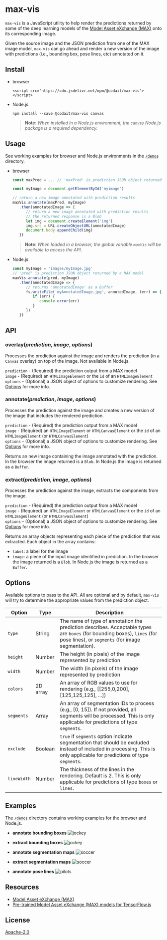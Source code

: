 # max-vis

`max-vis` is a JavaScript utility to help render the predictions returned by some of the deep learning models of the [Model Asset eXchange (MAX)](https://ibm.biz/max-models) onto its corresponding image.

Given the source image and the JSON prediction from one of the MAX image model, `max-vis` can go ahead and render a new version of the image with predictions (i.e., bounding box, pose lines, etc) annotated on it.

## Install

- browser

   ```
   <script src="https://cdn.jsdelivr.net/npm/@codait/max-vis"></script>
   ```

- Node.js

   ```
   npm install --save @codait/max-vis canvas
   ```
   > **Note**: _When installed in a Node.js environment, the `canvas` Node.js package is a required dependency._

## Usage

See working examples for browser and Node.js environments in the [`/demos`](https://github.com/CODAIT/max-vis/tree/master/demos) directory.

- browser

   ```javascript
   const maxPred = ... // 'maxPred' is prediction JSON object returned by a MAX model

   const myImage = document.getElementById('myimage')

   // return a new image annotated with prediction results
   maxVis.annotate(maxPred, myImage)
      .then(annotatedImage => {
         // return a new image annotated with prediction results
         // the returned response is a Blob
         let img = document.createElement('img')
         img.src = URL.createObjectURL(annotatedImage)
         document.body.appendChild(img)
      })
   ```

   > **Note**: _When loaded in a browser, the global variable `maxVis` will be available to access the API._

- Node.js

   ```javascript
   const myImage = 'images/myImage.jpg'
   // 'pred' is prediction JSON object returned by a MAX model
   maxVis.annotate(pred, myImage)
      .then(annotatedImage => {
         // returns 'annotatedImage' as a Buffer
         fs.writeFile('myAnnotatedImage.jpg', annotedImage, (err) => {
            if (err) {
               console.error(err)
            }
         })
      })
   ```
   
## API

### overlay(_prediction_, _image_, _options_)  

Processes the prediction against the image and renders the prediction (in a `Canvas` overlay) on top of the image. Not available in Node.js.

`prediction` - (Required) the prediction output from a MAX model  
`image` - (Required) an `HTMLImageElement` or the `id` of an `HTMLImageElement`  
`options` - (Optional) a JSON object of options to customize rendering. See [Options](#Options) for more info.  

### annotate(_prediction_, _image_, _options_)  

Processes the prediction against the image and creates a new version of the image that includes the rendered prediction.

`prediction` - (Required) the prediction output from a MAX model  
`image` - (Required) an `HTMLImageElement` or `HTMLCanvasElement` or the `id` of an `HTMLImageElement` (or `HTMLCanvasElement`)  
`options` - (Optional) a JSON object of options to customize rendering. See [Options](#Options) for more info.  

Returns an new image containing the image annotated with the prediction. In the browser the image returned is a `Blob`. In Node.js the image is returned as a `Buffer`.

### extract(_prediction_, _image_, _options_)  

Processes the prediction against the image, extracts the components from the image.

`prediction` - (Required) the prediction output from a MAX model  
`image` - (Required) an `HTMLImageElement` or `HTMLCanvasElement` or the `id` of an `HTMLImageElement` (or `HTMLCanvasElement`)  
`options` - (Optional) a JSON object of options to customize rendering. See [Options](#Options) for more info.  

Returns an array objects representing each piece of the prediction that was extracted. Each object in the array contains:

- `label`: a label for the image
- `image`: a piece of the input image identified in prediction. In the browser the image returned is a `Blob`. In Node.js the image is returned as a `Buffer`.  

## Options

Available options to pass to the API. All are optional and by default, `max-vis` will try to determine the appropriate values from the prediction object.

| **Option** | **Type** | **Description** |
|--|--|--|
| `type` | String | The name of type of annotation the prediction describes. Acceptable types are `boxes` (for bounding boxes), `lines` (for pose lines), or `segments` (for image segmentation). |
| `height` | Number | The height (in pixels) of the image represented by prediction |
| `width` | Number | The width (in pixels) of the image represented by prediction |
| `colors` | 2D array | An array of RGB values to use for rendering (e.g., [[255,0,200], [125,125,125], ...]) |
| `segments` | Array | An array of segmentation IDs to process (e.g., [0, 15]). If not provided, all segments will be processed. This is only applicable for predictions of type `segments`. |
| `exclude` | Boolean | `true` if `segments` option indicate segmentation that should be excluded instead of included in processing. This is only applicable for predictions of type `segments`. |
| `lineWidth` | Number | The thickness of the lines in the rendering. Default is 2. This is only applicable for predictions of type `boxes` or `lines`. |

## Examples

The [`/demos`](https://github.com/CODAIT/max-vis/tree/master/demos) directory contains working examples for the browser and Node.js.

- **annotate bounding boxes**
![jockey](images/jockey-annotate.jpg)

- **extract bounding boxes**
![jockey](images/jockey-extract.png)

- **annotate segmentation maps**
![soccer](images/soccer-annotate.jpg)

- **extract segmentation maps**
![soccer](images/soccer-extract.png)

- **annotate pose lines**
![pilots](images/pilots-annotate.jpg)


## Resources

- [Model Asset eXchange (MAX)](https://ibm.biz/max-models)
- [Pre-trained Model Asset eXchange (MAX) models for TensorFlow.js](https://github.com/CODAIT/max-tfjs-models)

## License

[Apache-2.0](LICENSE)
